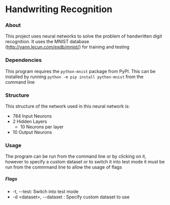 # Handwriting Recognition

### About
This project uses neural networks to solve the problem of handwritten digit
recognition. It uses the MNIST database (http://yann.lecun.com/exdb/mnist/) for
training and testing


### Dependencies
This program requires the `python-mnist` package from PyPI.
This can be installed by running `python -m pip install python-mnist`
from the command line

### Structure
This structure of the network used in this neural network is:
- 784 Input Neurons
- 2 Hidden Layers
  - 10 Neurons per layer
- 10 Output Neurons

### Usage
The program can be run from the command line or by clicking on it, however
to specify a custom dataset or to switch it into test mode it must be run from
the commmand line to allow the usage of flags

##### Flags
- -t, --test: Switch into test mode
- -d \<dataset>, --dataset <dataset>: Specify custom dataset to use